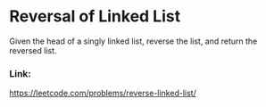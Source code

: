# Reversal of Linked List

Given the head of a singly linked list, reverse the list, and return the reversed list.

### Link:
 https://leetcode.com/problems/reverse-linked-list/